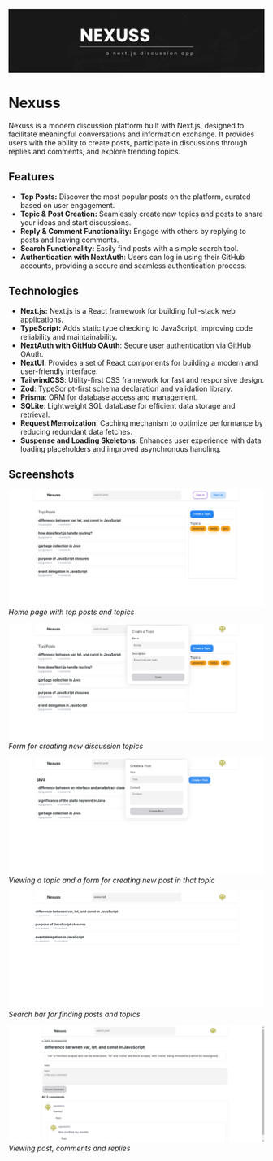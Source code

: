 ![Banner](images/nexuss-banner.PNG)

# Nexuss

Nexuss is a modern discussion platform built with Next.js, designed to facilitate meaningful conversations and information exchange. It provides users with the ability to create posts, participate in discussions through replies and comments, and explore trending topics.

## Features

- **Top Posts:** Discover the most popular posts on the platform, curated based on user engagement.
- **Topic & Post Creation:** Seamlessly create new topics and posts to share your ideas and start discussions.
- **Reply & Comment Functionality:** Engage with others by replying to posts and leaving comments.
- **Search Functionality:** Easily find posts with a simple search tool.
- **Authentication with NextAuth**: Users can log in using their GitHub accounts, providing a secure and seamless authentication process.

## Technologies

- **Next.js:** Next.js is a React framework for building full-stack web applications.
- **TypeScript:** Adds static type checking to JavaScript, improving code reliability and maintainability.
- **NextAuth with GitHub OAuth**: Secure user authentication via GitHub OAuth.
- **NextUI**: Provides a set of React components for building a modern and user-friendly interface.
- **TailwindCSS**: Utility-first CSS framework for fast and responsive design.
- **Zod**: TypeScript-first schema declaration and validation library.
- **Prisma**: ORM for database access and management.
- **SQLite**: Lightweight SQL database for efficient data storage and retrieval.
- **Request Memoization**: Caching mechanism to optimize performance by reducing redundant data fetches.
- **Suspense and Loading Skeletons**: Enhances user experience with data loading placeholders and improved asynchronous handling.

## Screenshots

![Nexuss Home](images/nexuss-home.PNG)  
_Home page with top posts and topics_

![Topic Creation](images/nexuss-create-topic.PNG)  
_Form for creating new discussion topics_

![Post Creation](images/nexuss-create-post.PNG)  
_Viewing a topic and a form for creating new post in that topic_

![Search Functionality](images/nexuss-search-results.PNG)  
_Search bar for finding posts and topics_

![Post View](images/nexuss-open-post.PNG)  
_Viewing post, comments and replies_

